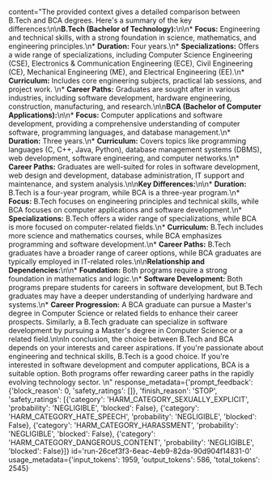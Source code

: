 content="The provided context gives a detailed comparison between B.Tech and BCA degrees. Here's a summary of the key differences:\n\n**B.Tech (Bachelor of Technology):**\n\n* **Focus:** Engineering and technical skills, with a strong foundation in science, mathematics, and engineering principles.\n* **Duration:** Four years.\n* **Specializations:** Offers a wide range of specializations, including Computer Science Engineering (CSE), Electronics & Communication Engineering (ECE), Civil Engineering (CE), Mechanical Engineering (ME), and Electrical Engineering (EE).\n* **Curriculum:** Includes core engineering subjects, practical lab sessions, and project work. \n* **Career Paths:** Graduates are sought after in various industries, including software development, hardware engineering, construction, manufacturing, and research.\n\n**BCA (Bachelor of Computer Applications):**\n\n* **Focus:** Computer applications and software development, providing a comprehensive understanding of computer software, programming languages, and database management.\n* **Duration:** Three years.\n* **Curriculum:** Covers topics like programming languages (C, C++, Java, Python), database management systems (DBMS), web development, software engineering, and computer networks.\n* **Career Paths:** Graduates are well-suited for roles in software development, web design and development, database administration, IT support and maintenance, and system analysis.\n\n**Key Differences:**\n\n* **Duration:** B.Tech is a four-year program, while BCA is a three-year program.\n* **Focus:** B.Tech focuses on engineering principles and technical skills, while BCA focuses on computer applications and software development.\n* **Specializations:** B.Tech offers a wider range of specializations, while BCA is more focused on computer-related fields.\n* **Curriculum:** B.Tech includes more science and mathematics courses, while BCA emphasizes programming and software development.\n* **Career Paths:** B.Tech graduates have a broader range of career options, while BCA graduates are typically employed in IT-related roles.\n\n**Relationship and Dependencies:**\n\n* **Foundation:** Both programs require a strong foundation in mathematics and logic.\n* **Software Development:** Both programs prepare students for careers in software development, but B.Tech graduates may have a deeper understanding of underlying hardware and systems.\n* **Career Progression:** A BCA graduate can pursue a Master's degree in Computer Science or related fields to enhance their career prospects. Similarly, a B.Tech graduate can specialize in software development by pursuing a Master's degree in Computer Science or a related field.\n\nIn conclusion, the choice between B.Tech and BCA depends on your interests and career aspirations. If you're passionate about engineering and technical skills, B.Tech is a good choice. If you're interested in software development and computer applications, BCA is a suitable option. Both programs offer rewarding career paths in the rapidly evolving technology sector. \n" response_metadata={'prompt_feedback': {'block_reason': 0, 'safety_ratings': []}, 'finish_reason': 'STOP', 'safety_ratings': [{'category': 'HARM_CATEGORY_SEXUALLY_EXPLICIT', 'probability': 'NEGLIGIBLE', 'blocked': False}, {'category': 'HARM_CATEGORY_HATE_SPEECH', 'probability': 'NEGLIGIBLE', 'blocked': False}, {'category': 'HARM_CATEGORY_HARASSMENT', 'probability': 'NEGLIGIBLE', 'blocked': False}, {'category': 'HARM_CATEGORY_DANGEROUS_CONTENT', 'probability': 'NEGLIGIBLE', 'blocked': False}]} id='run-26cef3f3-6eac-4eb9-82da-90d904f14831-0' usage_metadata={'input_tokens': 1959, 'output_tokens': 586, 'total_tokens': 2545}